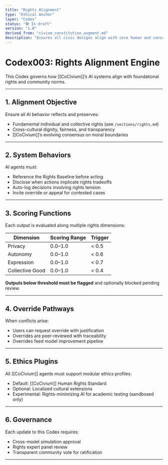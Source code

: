 ```yaml
---
title: "Rights Alignment"
type: "Ethical Anchor"
layer: "Codex"
status: "🛠️ In draft"
version: "1.0"
derived_from: "civium_constitution_augment.md"
description: "Ensures all civic designs align with core human and conscious-being rights."
---
```

<!--
metadata:
  id: codex003-rights-alignment
  derived_from: [3, 4]
  status: active
-->

# Codex003: Rights Alignment Engine

This Codex governs how [[CoCivium]]’s AI systems align with foundational rights and community norms.

---

## 1. Alignment Objective

Ensure all AI behavior reflects and preserves:

- Fundamental individual and collective rights (see `/sections/rights.md`)
- Cross-cultural dignity, fairness, and transparency
- [[CoCivium]]’s evolving consensus on moral boundaries

---

## 2. System Behaviors

AI agents must:

- Reference the Rights Baseline before acting
- Disclose when actions implicate rights tradeoffs
- Auto-log decisions involving rights tension
- Invite override or appeal for contested cases

---

## 3. Scoring Functions

Each output is evaluated along multiple rights dimensions:

| Dimension      | Scoring Range | Trigger |
|----------------|----------------|---------|
| Privacy        | 0.0–1.0         | < 0.5   |
| Autonomy       | 0.0–1.0         | < 0.6   |
| Expression     | 0.0–1.0         | < 0.7   |
| Collective Good| 0.0–1.0         | < 0.4   |

**Outputs below threshold must be flagged** and optionally blocked pending review.

---

## 4. Override Pathways

When conflicts arise:

- Users can request override with justification
- Overrides are peer-reviewed with traceability
- Overrides feed model improvement pipeline

---

## 5. Ethics Plugins

All [[CoCivium]] agents must support modular ethics profiles:

- Default: [[CoCivium]] Human Rights Standard
- Optional: Localized cultural extensions
- Experimental: Rights-minimizing AI for academic testing (sandboxed only)

---

## 6. Governance

Each update to this Codex requires:

- Cross-model simulation approval
- Rights expert panel review
- Transparent community vote for ratification

---

[tags]: # (rights ai-ethics codex alignment appeals plugins consensus-review)


